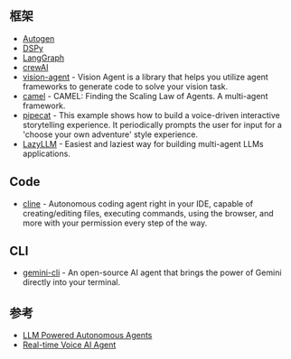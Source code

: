 ## 框架

- [Autogen](https://github.com/microsoft/autogen)
- [DSPy](https://github.com/stanfordnlp/dspy)
- [LangGraph](https://www.langchain.com/langgraph)
- [crewAI](https://github.com/crewAIInc/crewAI)
- [vision-agent](https://github.com/landing-ai/vision-agent) - Vision Agent is a library that helps you utilize agent frameworks to generate code to solve your vision task. 
- [camel](https://github.com/camel-ai/camel) - CAMEL: Finding the Scaling Law of Agents. A multi-agent framework.
- [pipecat](https://github.com/pipecat-ai/pipecat) - This example shows how to build a voice-driven interactive storytelling experience. It periodically prompts the user for input for a 'choose your own adventure' style experience. 
- [LazyLLM](https://github.com/LazyAGI/LazyLLM) - Easiest and laziest way for building multi-agent LLMs applications.

## Code

- [cline](https://github.com/cline/cline) - Autonomous coding agent right in your IDE, capable of creating/editing files, executing commands, using the browser, and more with your permission every step of the way.

## CLI

- [gemini-cli](https://github.com/google-gemini/gemini-cli) - An open-source AI agent that brings the power of Gemini directly into your terminal.

## 参考

- [LLM Powered Autonomous Agents](https://lilianweng.github.io/posts/2023-06-23-agent/)
- [Real-time Voice AI Agent](https://github.com/CerebriumAI/examples/tree/master/18-realtime-voice-agent)